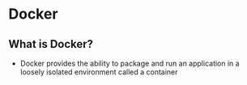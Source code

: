 # Docker

## What is Docker?
- Docker provides the ability to package and run an application in a loosely isolated environment called a container